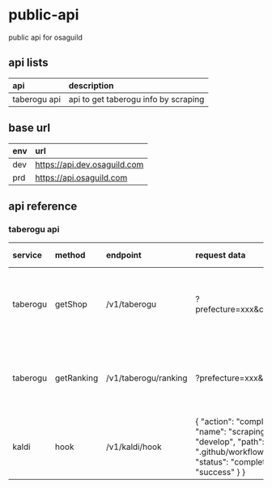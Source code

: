 # public-api

public api for osaguild

## api lists


| api                   | description                                                   |
| :------------------- | :------------------------------------------------------------------- |
| taberogu api | api to get taberogu info by scraping |

## base url

| env | url                          |
| :-- | :--------------------------- |
| dev | https://api.dev.osaguild.com |
| prd | https://api.osaguild.com         |

## api reference

### taberogu api

| service  | method     | endpoint             | request data                                                                                                                                                                                   | response data                                                                  | curl                                                                                                                                                                                                                                                                                              |
| :------- | :--------- | :------------------- | :--------------------------------------------------------------------------------------------------------------------------------------------------------------------------------------------- | :----------------------------------------------------------------------------- | ------------------------------------------------------------------------------------------------------------------------------------------------------------------------------------------------------------------------------------------------------------------------------------------------- |
| taberogu | getShop    | /v1/taberogu         | ?prefecture=xxx&city=xxx&shopName=xxx                                                                                                                                                          | { "id": "1234", "url": "https://xxx", "star": "3.5", "unique": true }          | curl 'https://api.dev.osaguild.com/v1/taberogu?prefecture=saitama&city=saitama&shopName=よし佳'                                                                                                                                                                                                   |
| taberogu | getRanking | /v1/taberogu/ranking | ?prefecture=xxx&city=xxx                                                                                                                                                                       | [{ "id": "1234", "url": "https://xxx", "star": "3.5", "ranking": true }, ... ] | curl 'https://api.dev.osaguild.com/v1/taberogu/ranking?prefecture=saitama&city=saitama'                                                                                                                                                                                                           |
| kaldi    | hook       | /v1/kaldi/hook       | { "action": "completed", "workflow_run": { "name": "scraping dev", "head_branch": "develop", "path": ".github/workflows/scraping-dev.yaml", "status": "completed", "conclusion": "success" } } | "success to send message"                                                      | curl -X POST -H "Content-Type: application/json" -d '{ "action": "completed", "workflow_run": { "name": "scraping dev", "head_branch": "develop", "path": ".github/workflows/scraping-dev.yaml", "status": "completed", "conclusion": "success" } }' 'https://api.dev.osaguild.com/v1/kaldi/hook' |
